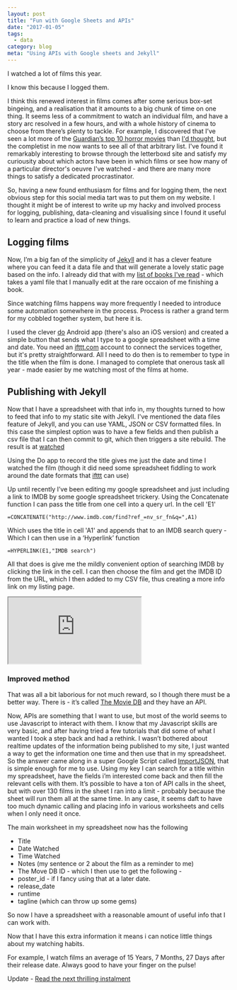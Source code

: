 ```yaml
---
layout: post
title: "Fun with Google Sheets and APIs"
date: "2017-01-05"
tags:
  - data
category: blog
meta: "Using APIs with Google sheets and Jekyll"
---
```


I watched a lot of films this year.

I know this because I logged them.

I think this renewed interest in films comes after some serious box-set bingeing, and a realisation that it amounts to a big chunk of time on one thing. It seems less of a commitment to watch an individual film, and have a story arc resolved in a few hours, and with a whole history of cinema to choose from there’s plenty to tackle. For example, I discovered that I’ve seen a lot more of the [Guardian’s top 10 horror movies][horror] than [I'd thought][horrorlist], but the completist in me now wants to see all of that arbitrary list. I've found it remarkably interesting to browse through the letterboxd site and satisfy my curiousity about which actors have been in which films or see how many of a particular director's oeuvre I've watched - and there are many more things to satisfy a dedicated procrastinator.

So, having a new found enthusiasm for films and for logging them, the next obvious step for this social media tart was to put them on my website. I thought it might be of interest to write up my hacky and involved process for logging, publishing, data-cleaning and visualising since I found it useful to learn and practice a load of new things.

## Logging films

Now,  I’m a big fan of the simplicity of [Jekyll][jekyll] and it has a clever feature where you can feed it a data file and that will generate a lovely static page based on the info. I already did that with my [list of books I’ve read][readlist] - which takes a yaml file that I manually edit at the rare occaion of me finishing a book.

Since watching films happens way more frequently I needed to introduce some automation somewhere in the process. Process is rather a grand term for my cobbled together system, but here it is.

I used the clever [do][do] Android app (there's also an iOS version) and created a simple button that sends what I type to a google spreadsheet with a time and date. You need an [ifttt.com][if] account to connect the services together, but it's pretty straightforward. All I need to do then is to remember to type in the title when the film is done. I managed to complete that onerous task all year - made easier by me watching most of the films at home.

## Publishing with Jekyll

Now that I have a spreadsheet with that info in, my thoughts turned to how to feed that info to my static site with Jekyll. I've mentioned the data files feature of Jekyll, and you can use YAML, JSON or CSV formatted files. In this case the simplest option was to have a few fields and then publish a csv file that I can then commit to git, which then triggers a site rebuild. The result is at [watched][watched]

Using the Do app to record the title gives me just the date and time I watched the film (though it did need some spreadsheet fiddling to work around the date formats that [ifttt][if] can use)

Up until recently I’ve been editing my google spreadsheet and just including a link to IMDB by some google spreadsheet trickery. Using the Concatenate function I can pass the title from one cell into a query url. In the cell 'E1'

    =CONCATENATE("http://www.imdb.com/find?ref_=nv_sr_fn&q=",A1)

Which uses the title in cell 'A1' and appends that to an IMDB search query - Which I can then use in a ‘Hyperlink’ function

    =HYPERLINK(E1,"IMDB search")

All that does is give me the mildly convenient option of searching IMDB by clicking the link in the cell. I can then choose the film and get the IMDB ID from the URL, which I then added to my CSV file, thus creating a more info link on my listing page.

<iframe src="https://docs.google.com/spreadsheets/d/1Xn6H3wLyxwEQ2R34D_TSAvPqtJP_2dVBCKc_fPjYMaY/pubhtml?widget=true&amp;headers=false"></iframe>

### Improved method

That was all a bit laborious for not much reward, so I though there must be a better way. There is - it’s called [The Movie DB][mdb] and they have an API.

Now, APIs are something that I want to use, but most of the world seems to use Javascript to interact with them. I know that my Javascript skills are very basic, and after having tried a few tutorials that did some of what I wanted I took a step back and had a rethink. I wasn’t bothered about realtime updates of the information being published to my site, I just wanted a way to get the information one time and then use that in my spreadsheet. So the answer came along in a super Google Script called [ImportJSON][import], that is simple enough for me to use. Using my key I can search for a title within my spreadsheet, have the fields i’m interested come back and then fill the relevant cells with them. It’s possible to have a ton of API calls in the sheet, but with over 130 films in the sheet I ran into a limit - probably because the sheet will run them all at the same time. In any case, it seems daft to have too much dynamic calling and placing info in various worksheets and cells when I only need it once.

The main worksheet in my spreadsheet now has the following

- Title
- Date Watched
- Time Watched
- Notes (my sentence or 2 about the film as a reminder to me)
- The Move DB ID - which I then use to get the following -
 - poster_id - if I fancy using that at a later date.
 - release_date
 - runtime
 - tagline (which can throw up some gems)

So now I have a spreadsheet with a reasonable amount of useful info that I can work with.

Now that I have this extra information it means i can notice little things about my watching habits.

For example, I watch films an average of 15 Years, 7 Months, 27 Days after their release date. Always good to have your finger on the pulse!

Update - [Read the next thrilling instalment](../blog/discovering-charts.html)


[futurelearn]: https://www.futurelearn.com/courses/learn-to-code
[Letterboxd]: https://letterboxd.com/
[horror]: https://www.theguardian.com/film/filmblog/2013/oct/14/top-10-horror-movies
[horrorlist]: https://www.theguardian.com/film/filmblog/2013/oct/14/top-10-horror-movies
[jekyll]: https://jekyllrb.com/
[readlist]: http://www.mearso.co.uk/reading/
[do]: https://ifttt.com/products/do/button
[watched]: http://www.mearso.co.uk/watched/
[if]: https://ifttt.com/discover
[mdb]: https://www.themoviedb.org/
[import]: http://blog.fastfedora.com/projects/import-json#ImportJSON
